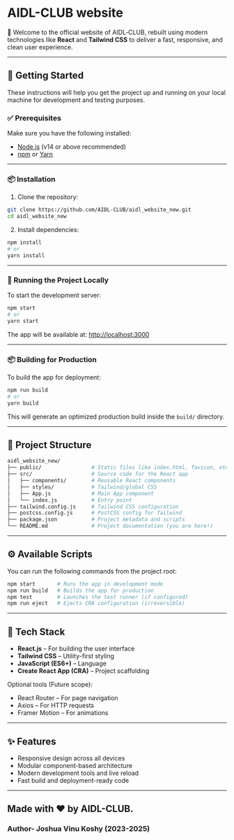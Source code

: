 # AIDL-CLUB website

🎉 Welcome to the official website of AIDL‑CLUB, rebuilt using modern technologies like **React** and **Tailwind CSS** to deliver a fast, responsive, and clean user experience.

---

## 🚀 Getting Started

These instructions will help you get the project up and running on your local machine for development and testing purposes.

### ✅ Prerequisites

Make sure you have the following installed:

- [Node.js](https://nodejs.org/) (v14 or above recommended)
- [npm](https://www.npmjs.com/) or [Yarn](https://yarnpkg.com/)

---

### 📦 Installation

1. Clone the repository:

```bash
git clone https://github.com/AIDL-CLUB/aidl_website_new.git
cd aidl_website_new
```

2. Install dependencies:

```bash
npm install
# or
yarn install
```

---

### 🔧 Running the Project Locally

To start the development server:

```bash
npm start
# or
yarn start
```

The app will be available at: [http://localhost:3000](http://localhost:3000)

---

### 📦 Building for Production

To build the app for deployment:

```bash
npm run build
# or
yarn build
```

This will generate an optimized production build inside the `build/` directory.

---

## 📁 Project Structure

```bash
aidl_website_new/
├── public/                # Static files like index.html, favicon, etc.
├── src/                   # Source code for the React app
│   ├── components/        # Reusable React components
│   ├── styles/            # Tailwind/global CSS
│   ├── App.js             # Main App component
│   └── index.js           # Entry point
├── tailwind.config.js     # Tailwind CSS configuration
├── postcss.config.js      # PostCSS config for Tailwind
├── package.json           # Project metadata and scripts
└── README.md              # Project documentation (you are here!)
```

---

## ⚙️ Available Scripts

You can run the following commands from the project root:

```bash
npm start       # Runs the app in development mode
npm run build   # Builds the app for production
npm test        # Launches the test runner (if configured)
npm run eject   # Ejects CRA configuration (irreversible)
```

---

## 🧰 Tech Stack

- **React.js** – For building the user interface
- **Tailwind CSS** – Utility-first styling
- **JavaScript (ES6+)** – Language
- **Create React App (CRA)** – Project scaffolding

Optional tools (Future scope):
- React Router – For page navigation
- Axios – For HTTP requests
- Framer Motion – For animations

---

## ✨ Features

- Responsive design across all devices
- Modular component-based architecture
- Modern development tools and live reload
- Fast build and deployment-ready code

---

## Made with ❤️ by AIDL-CLUB.

### Author- Joshua Vinu Koshy (2023-2025)
